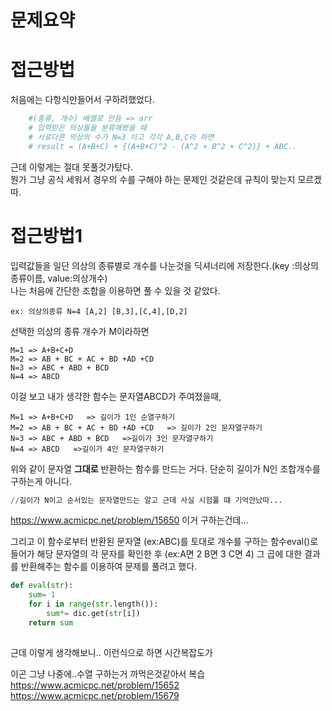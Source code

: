 # 문제요약
# 접근방법
처음에는 다항식만들어서 구하려했었다.   
```python
    #(종류, 개수) 배열로 만듬 => arr
    # 입력받은 의상들을 분류해봤을 때
    # 서로다른 의상의 수가 N=3 이고 각각 A,B,C라 하면
    # result = (A+B+C) + {(A+B+C)^2 - (A^2 + B^2 + C^2)} + ABC..
```
근데 이렇게는 절대 못풀것가탔다.   
뭔가 그냥 공식 세워서 경우의 수를 구해야 하는 문제인 것같은데 규칙이 맞는지 모르겠따.   

# 접근방법1
입력값들을 일단 의상의 종류별로 개수를 나눈것을 딕셔너리에 저장한다.(key :의상의 종류이름, value:의상개수)    
나는 처음에 간단한 조합을 이용하면 풀 수 있을 것 같았다.   
```
ex: 의상의종류 N=4 [A,2] [B,3],[C,4],[D,2]     
```
선택한 의상의 종류 개수가 M이라하면
```
M=1 => A+B+C+D   
M=2 => AB + BC + AC + BD +AD +CD   
N=3 => ABC + ABD + BCD   
N=4 => ABCD   
```
이걸 보고 내가 생각한 함수는
문자열ABCD가 주여졌을때, 

```
M=1 => A+B+C+D   => 길이가 1인 순열구하기
M=2 => AB + BC + AC + BD +AD +CD   => 길이가 2인 문자열구하기
N=3 => ABC + ABD + BCD   =>길이가 3인 문자열구하기
N=4 => ABCD   =>길이가 4인 문자열구하기
```
위와 같이 문자열 __그대로__ 반환하는 함수를 만드는 거다. 단순히 길이가 N인 조합개수를 구하는게 아니다.   

```python
//길이가 N이고 순서있는 문자열만드는 알고 근데 사실 시험풀 떄 기억안났따...


```
https://www.acmicpc.net/problem/15650 이거 구하는건데... 

그리고 이 함수로부터 반환된 문자열 (ex:ABC)를 토대로 개수를 구하는 함수eval()로 들어가 해당 문자열의 각 문자를 확인한 후 (ex:A면 2 B면 3 C면 4) 그 곱에 대한 결과를 반환해주는 함수를 이용하여 문제를 풀려고 했다.    
```python
def eval(str):
    sum= 1
    for i in range(str.length()):
        sum*= dic.get(str[i])
    return sum
   
```
근데 이렇게 생각해보니.. 이런식으로 하면 시간복잡도가 


이곤 그냥 나중에..수열 구하는거 까먹은것같아서 복습
https://www.acmicpc.net/problem/15652
https://www.acmicpc.net/problem/15679
